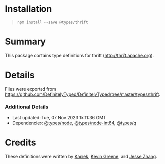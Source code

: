 # Installation
> `npm install --save @types/thrift`

# Summary
This package contains type definitions for thrift (http://thrift.apache.org).

# Details
Files were exported from https://github.com/DefinitelyTyped/DefinitelyTyped/tree/master/types/thrift.

### Additional Details
 * Last updated: Tue, 07 Nov 2023 15:11:36 GMT
 * Dependencies: [@types/node](https://npmjs.com/package/@types/node), [@types/node-int64](https://npmjs.com/package/@types/node-int64), [@types/q](https://npmjs.com/package/@types/q)

# Credits
These definitions were written by [Kamek](https://github.com/kamek-pf), [Kevin Greene](https://github.com/kevin-greene-ck), and [Jesse Zhang](https://github.com/jessezhang91).
